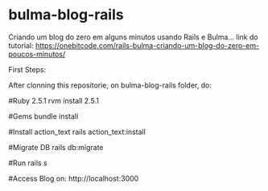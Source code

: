 # bulma-blog-rails
Criando um blog do zero em alguns minutos usando Rails e Bulma... link do tutorial: https://onebitcode.com/rails-bulma-criando-um-blog-do-zero-em-poucos-minutos/

First Steps:

After clonning this repositorie, on bulma-blog-rails folder, do:

#Ruby 2.5.1
rvm install 2.5.1

#Gems 
bundle install

#Install action_text
rails action_text:install

#Migrate DB
rails db:migrate

#Run
rails s

#Access Blog on:
http://localhost:3000

